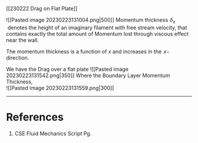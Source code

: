   
[[230222 Drag on Flat Plate]]

![[Pasted image 20230223131004.png|500]]
Momentum thickness  $\delta_x$  denotes the height of an imaginary filament with free stream velocity, that contains exactly the total amount of Momentum lost through viscous effect near the wall.   
  
The momentum thickness is a function of $x$ and increases in the  $x-$ direction.  
  
We have the Drag over a flat plate
![[Pasted image 20230223131542.png|350]]
Where the Boundary Layer Momentum Thickness,  
![[Pasted image 20230223131559.png|300]]



---
# References
1. CSE Fluid Mechanics Script Pg.